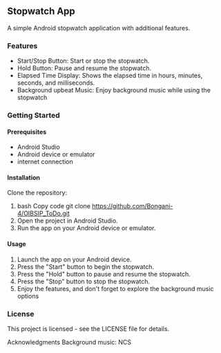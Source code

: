

## Stopwatch App

A simple Android stopwatch application with additional features. 

### Features

* Start/Stop Button: Start or stop the stopwatch. 
* Hold Button: Pause and resume the stopwatch.
*  Elapsed Time Display: Shows the elapsed time in hours, minutes, seconds, and milliseconds.
*   Background upbeat Music: Enjoy background music while using the stopwatch
  ### Getting Started
  #### Prerequisites 
  * Android Studio
  * Android device or emulator
  * internet connection
#### Installation
Clone the repository:

1. bash Copy code git clone https://github.com/Bongani-4/OIBSIP_ToDo.git
2. Open the project in Android Studio.
3.  Run the app on your Android device or emulator.
#### Usage 
1. Launch the app on your Android device.
2. Press the "Start" button to begin the stopwatch.
3. Press the "Hold" button to pause and resume the stopwatch.
4.  Press the "Stop" button to stop the stopwatch.
5.  Enjoy the features, and don't forget to explore the background music options
### License 
This project is licensed - see the LICENSE file for details. 

Acknowledgments Background music: NCS

